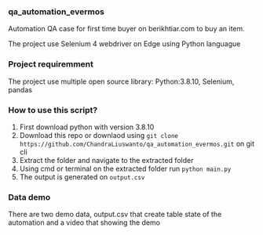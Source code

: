 ### qa_automation_evermos
Automation QA case for first time buyer on berikhtiar.com to buy an item. 

The project use Selenium 4 webdriver on Edge using Python languague 

### Project requiremment
The project use multiple open source library: Python:3.8.10, Selenium, pandas

### How to use this script?
1. First download python with version 3.8.10
2. Download this repo or downlaod using `git clone https://github.com/ChandraLiuswanto/qa_automation_evermos.git` on git cli
3. Extract the folder and navigate to the extracted folder
4. Using cmd or terminal on the extracted folder run  `python main.py `
5. The output is generated on  `output.csv `

### Data demo
There are two demo data, output.csv that create table state of the automation and a video that showing the demo
